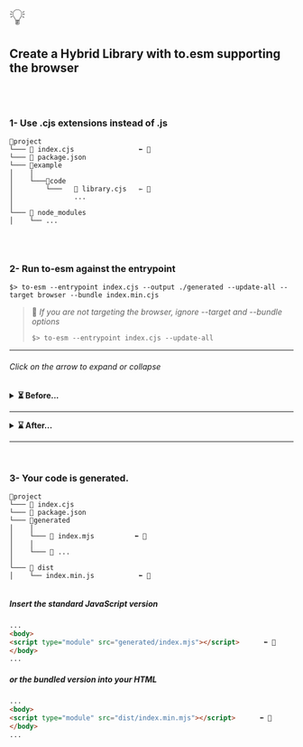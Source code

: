 <span style="font-size:40px;">💡</span>

## Create a Hybrid Library with to.esm supporting the browser


<br><br>




### 1- Use .cjs extensions instead of .js

```
📁project  
└─── 📝 index.cjs                ⬅ 🚩
└─── 📝 package.json
└─── 📁example
│    │
│    └───📁code
│        └───   📝 library.cjs   ⇽ 🚩
│               ...
│
└─── 📁 node_modules
│    └── ...
         
```


<br/>



### 2- Run to-esm against the entrypoint

```shell
$> to-esm --entrypoint index.cjs --output ./generated --update-all --target browser --bundle index.min.cjs
```

> 🚫
_If you are not targeting the browser, ignore --target and --bundle options_
> ```shell
> $> to-esm --entrypoint index.cjs --update-all
> ```

---



###### Click on the arrow to expand or collapse
<details><summary><strong>⏳ Before...</strong></summary>

📝 ./package.json ↴
```json
{
  "name": "my-project",
  "main": "./index.cjs",
  "scripts": {
    "build": "to-esm --entrypoint index.cjs"
  },
  "devDependencies": {
    "to-esm": "file:.."
  }
}
```

📝 ./index.cjs ↴
```javascript
const hi = require("./example/code/library.cjs");
hi();
```

📝 ././example/code/library.cjs ↴
```javascript
function hi()
{
    console.log(`I wanted to say hi!`)
}

module.exports = hi;
```

</details>

---

<details><summary><strong>⌛ After...</strong></summary>

📝 **./package.json** ↴ _(Updated because of the --update-all option)_
```json
{
  "name": "my-project",
  "main": "./index.cjs",
  "scripts": {
    "build": "to-esm --entrypoint index.cjs"
  },
  "devDependencies": {
    "to-esm": "file:.."
  },
  "module": "./index.mjs",
  "type": "module",
  "exports": {
    ".": {
      "require": "./index.cjs",   // ⬅ 
      "import": "./index.mjs"     // ⬅ 
    }
  }
}

```


📝 ./index.mjs ↴
```javascript
/**
 * DO NOT EDIT THIS FILE DIRECTLY.
 * This file is generated following the conversion of
 * [./index.cjs]{@link ./index.cjs}
 *
 **/
import hi  from "./example/code/library.mjs";
hi();
```

📝 ././example/code/library.mjs ↴
```javascript
/**
 * DO NOT EDIT THIS FILE DIRECTLY.
 * This file is generated following the conversion of
 * [./example/code/library.cjs]{@link ./example/code/library.cjs}
 *
 **/
function hi()
{
    console.log(`I wanted to say hi!`)
}

export default hi;
```

📝 **./dist/index.min.js** ↴ (Generated because of the --bundle option)
```javascript
const c={"95c93":{}};c["95c93"].default=function(){console.log("I wanted to say hi!")};{c.bbc7e={};let b=c["95c93"].default;b()}
```


</details>

---

<br/>



### 3- Your code is generated.

```
📁project  
└─── 📝 index.cjs                
└─── 📝 package.json
└─── 📁generated                 
│    │
│    └─── 📝 index.mjs          ⬅ 🚩
│    │     
│    └─── 📝 ...
│
└─── 📁 dist         
│    └── index.min.js           ⬅ 🚩
         
```

##### Insert the standard JavaScript version

```html
...
<body>
<script type="module" src="generated/index.mjs"></script>      ⬅ 🚩    
</body>
...
```

##### or the bundled version into your HTML

```html
...
<body>
<script type="module" src="dist/index.min.mjs"></script>      ⬅ 🚩    
</body>
...
```